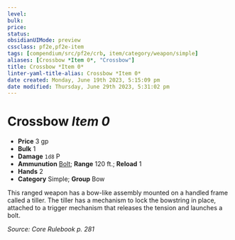 ```yaml
---
level:
bulk:
price:
status:
obsidianUIMode: preview
cssclass: pf2e,pf2e-item
tags: [compendium/src/pf2e/crb, item/category/weapon/simple]
aliases: [Crossbow *Item 0*, "Crossbow"]
title: Crossbow *Item 0*
linter-yaml-title-alias: Crossbow *Item 0*
date created: Monday, June 19th 2023, 5:15:09 pm
date modified: Thursday, June 29th 2023, 5:31:02 pm
---
```


# Crossbow *Item 0*

- **Price** 3 gp
- **Bulk** 1
- **Damage** `1d8` P
- **Ammunution** [Bolt](compendium/equipment/items/bolt.md); **Range** 120 ft.; **Reload** 1
- **Hands** 2
- **Category** Simple; **Group** Bow

This ranged weapon has a bow-like assembly mounted on a handled frame called a tiller. The tiller has a mechanism to lock the bowstring in place, attached to a trigger mechanism that releases the tension and launches a bolt.

*Source: Core Rulebook p. 281*

